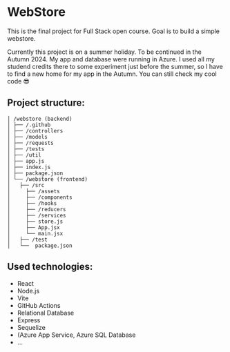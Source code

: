 # WebStore
This is the final project for Full Stack open course. Goal is to build a simple webstore.

Currently this project is on a summer holiday. To be continued in the Autumn 2024. My app and database were running in Azure. I used all my studend credits there to some experiment just before the summer, so I have to find a new home for my app in the Autumn. You can still check my cool code 😎 


## Project structure:

```
│ /webstore (backend)
│ ├── /.github
│ ├── /controllers
│ ├── /models 
│ ├── /requests 
│ ├── /tests 
│ ├── /util 
│ ├── app.js 
│ ├── index.js 
│ ├── package.json
│ └── /webstore (frontend)
│   ├── /src
│     ├── /assets 
│     ├── /components 
│     ├── /hooks 
│     ├── /reducers
│     ├── /services
│     ├── store.js
│     ├── App.jsx
│     └── main.jsx 
│   ├── /test
│   └──  package.json
```

## Used technologies:
- React
- Node.js
- Vite
- GitHub Actions
- Relational Database
- Express
- Sequelize
- (Azure App Service, Azure SQL Database
- ...
